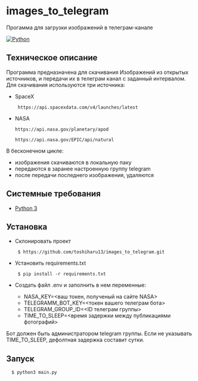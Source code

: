 # images_to_telegram
Прогамма для загрузки изображений в телеграм-канале

[![Python](https://img.shields.io/badge/-Python-464646?style=flat-square&logo=Python)](https://www.python.org/)

## Техническое описание

Программа предназначена для скачивания Изображений из открытых источников, и передачи их в телеграм канал с заданный интервалом.
Для скачивания используются три источника:
 - SpaceX

        https://api.spacexdata.com/v4/launches/latest
 - NASA

       https://api.nasa.gov/planetary/apod

       https://api.nasa.gov/EPIC/api/natural

 В бесконечном цикле:
 - изображения скачиваются в локальную паку
 - передаются в заранее настроенную группу telegram
 - после передачи последнего изображения, удаляются

## Системные требования
- [Python 3](https://www.python.org/)

## Установка

 - Cклонировать проект


        $ https://github.com/toshiharu13/images_to_telegram.git

 - Установить requirements.txt


        $ pip install -r requirements.txt

- Создать файл .env и заполнить в нем переменные:

   - NASA_KEY=<ваш токен, полученый на сайте NASA>
   - TELEGRAMM_BOT_KEY=<токен вашего телеграм бота>
   - TELEGRAM_GROUP_ID=<ID телеграм группы>
   - TIME_TO_SLEEP=<время задержки между публикациями фотографий>

Бот должен быть администратором telegram группы. Если не указывать TIME_TO_SLEEP, дефолтная задержка составит сутки.

## Запуск

      $ python3 main.py